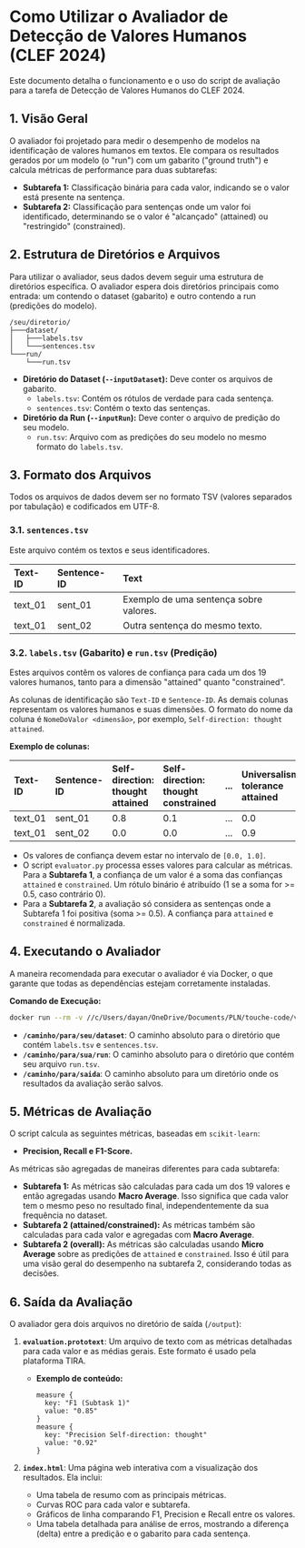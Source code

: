 # Como Utilizar o Avaliador de Detecção de Valores Humanos (CLEF 2024)

Este documento detalha o funcionamento e o uso do script de avaliação para a tarefa de Detecção de Valores Humanos do CLEF 2024.

## 1. Visão Geral

O avaliador foi projetado para medir o desempenho de modelos na identificação de valores humanos em textos. Ele compara os resultados gerados por um modelo (o "run") com um gabarito ("ground truth") e calcula métricas de performance para duas subtarefas:

*   **Subtarefa 1:** Classificação binária para cada valor, indicando se o valor está presente na sentença.
*   **Subtarefa 2:** Classificação para sentenças onde um valor foi identificado, determinando se o valor é "alcançado" (attained) ou "restringido" (constrained).

## 2. Estrutura de Diretórios e Arquivos

Para utilizar o avaliador, seus dados devem seguir uma estrutura de diretórios específica. O avaliador espera dois diretórios principais como entrada: um contendo o dataset (gabarito) e outro contendo a run (predições do modelo).

```
/seu/diretorio/
├───dataset/
│   ├───labels.tsv
│   └───sentences.tsv
└───run/
    └───run.tsv
```

-   **Diretório do Dataset (`--inputDataset`):** Deve conter os arquivos de gabarito.
    -   `labels.tsv`: Contém os rótulos de verdade para cada sentença.
    -   `sentences.tsv`: Contém o texto das sentenças.
-   **Diretório da Run (`--inputRun`):** Deve conter o arquivo de predição do seu modelo.
    -   `run.tsv`: Arquivo com as predições do seu modelo no mesmo formato do `labels.tsv`.

## 3. Formato dos Arquivos

Todos os arquivos de dados devem ser no formato TSV (valores separados por tabulação) e codificados em UTF-8.

### 3.1. `sentences.tsv`

Este arquivo contém os textos e seus identificadores.

| Text-ID | Sentence-ID | Text |
| :--- | :--- | :--- |
| text_01 | sent_01 | Exemplo de uma sentença sobre valores. |
| text_01 | sent_02 | Outra sentença do mesmo texto. |

### 3.2. `labels.tsv` (Gabarito) e `run.tsv` (Predição)

Estes arquivos contêm os valores de confiança para cada um dos 19 valores humanos, tanto para a dimensão "attained" quanto "constrained".

As colunas de identificação são `Text-ID` e `Sentence-ID`. As demais colunas representam os valores humanos e suas dimensões. O formato do nome da coluna é `NomeDoValor <dimensão>`, por exemplo, `Self-direction: thought attained`.

**Exemplo de colunas:**

| Text-ID | Sentence-ID | Self-direction: thought attained | Self-direction: thought constrained | ... | Universalism: tolerance attained | Universalism: tolerance constrained |
| :--- | :--- | :--- | :--- | :--- | :--- | :--- |
| text_01 | sent_01 | 0.8 | 0.1 | ... | 0.0 | 0.0 |
| text_01 | sent_02 | 0.0 | 0.0 | ... | 0.9 | 0.7 |

-   Os valores de confiança devem estar no intervalo de `[0.0, 1.0]`.
-   O script `evaluator.py` processa esses valores para calcular as métricas. Para a **Subtarefa 1**, a confiança de um valor é a soma das confianças `attained` e `constrained`. Um rótulo binário é atribuído (1 se a soma for >= 0.5, caso contrário 0).
-   Para a **Subtarefa 2**, a avaliação só considera as sentenças onde a Subtarefa 1 foi positiva (soma >= 0.5). A confiança para `attained` e `constrained` é normalizada.

## 4. Executando o Avaliador

A maneira recomendada para executar o avaliador é via Docker, o que garante que todas as dependências estejam corretamente instaladas.

**Comando de Execução:**

```bash
docker run --rm -v //c/Users/dayan/OneDrive/Documents/PLN/touche-code/valueeval24/test:/labels -v //c/Users/dayan/OneDrive/Documents/PLN/touche-code/valueeval24/run:/run -v //c/Users/dayan/OneDrive/Documents/PLN/touche-code/valueeval24/output:/output webis/touche-human-value-detection-evaluator:1.0.2 --inputDataset /labels --inputRun /run --outputDataset /output
```

-   **`/caminho/para/seu/dataset`**: O caminho absoluto para o diretório que contém `labels.tsv` e `sentences.tsv`.
-   **`/caminho/para/sua/run`**: O caminho absoluto para o diretório que contém seu arquivo `run.tsv`.
-   **`/caminho/para/saida`**: O caminho absoluto para um diretório onde os resultados da avaliação serão salvos.

## 5. Métricas de Avaliação

O script calcula as seguintes métricas, baseadas em `scikit-learn`:

-   **Precision, Recall e F1-Score.**

As métricas são agregadas de maneiras diferentes para cada subtarefa:

-   **Subtarefa 1:** As métricas são calculadas para cada um dos 19 valores e então agregadas usando **Macro Average**. Isso significa que cada valor tem o mesmo peso no resultado final, independentemente da sua frequência no dataset.
-   **Subtarefa 2 (attained/constrained):** As métricas também são calculadas para cada valor e agregadas com **Macro Average**.
-   **Subtarefa 2 (overall):** As métricas são calculadas usando **Micro Average** sobre as predições de `attained` e `constrained`. Isso é útil para uma visão geral do desempenho na subtarefa 2, considerando todas as decisões.

## 6. Saída da Avaliação

O avaliador gera dois arquivos no diretório de saída (`/output`):

1.  **`evaluation.prototext`**: Um arquivo de texto com as métricas detalhadas para cada valor e as médias gerais. Este formato é usado pela plataforma TIRA.
    -   **Exemplo de conteúdo:**
        ```
        measure {
          key: "F1 (Subtask 1)"
          value: "0.85"
        }
        measure {
          key: "Precision Self-direction: thought"
          value: "0.92"
        }
        ```

2.  **`index.html`**: Uma página web interativa com a visualização dos resultados. Ela inclui:
    -   Uma tabela de resumo com as principais métricas.
    -   Curvas ROC para cada valor e subtarefa.
    -   Gráficos de linha comparando F1, Precision e Recall entre os valores.
    -   Uma tabela detalhada para análise de erros, mostrando a diferença (delta) entre a predição e o gabarito para cada sentença.

```